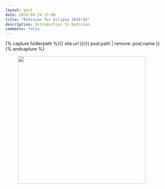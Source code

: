 ```yaml
---
layout: post
date: 2019-04-24 15:00
title: "ReVision for Eclipse 2019-03"
description: Introduction to ReVision
comments: false
---
```


{% capture folderpath %}{{ site.url }}/{{ post.path | remove: post.name }}{% endcapture %}

<figure class="aligncenter">
	<a href="{{folderpath}}images/2019-04-24-2019-03-release.png" target="_blank">
	<img style="width: 400px" src="{{folderpath}}images/2019-04-24-2019-03-release.png"/></a>
</figure>
